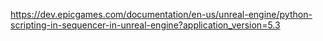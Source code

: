 https://dev.epicgames.com/documentation/en-us/unreal-engine/python-scripting-in-sequencer-in-unreal-engine?application_version=5.3